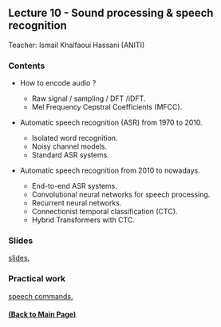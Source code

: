 ## Lecture 10 - Sound processing & speech recognition
Teacher: Ismail Khalfaoui Hassani (ANITI)

### Contents

+ How to encode audio ? 

  + Raw signal / sampling / DFT /iDFT.  
  + Mel Frequency Cepstral Coefficients (MFCC).

+ Automatic speech recognition (ASR) from 1970 to 2010.

  + Isolated word recognition.
  + Noisy channel models.
  + Standard ASR systems.

+ Automatic speech recognition from 2010 to nowadays.

  + End-to-end ASR systems.
  + Convolutional neural networks for speech processing.
  + Recurrent neural networks.
  + Connectionist temporal classification (CTC). 
  + Hybrid Transformers with CTC.

### Slides

[slides.](https://docs.google.com/presentation/d/1E6-Ief6l4nVNBMXCGZFzzeRCWWltB8ezpwtfjXDIlo4/edit?usp=sharing)

### Practical work

[speech commands.](https://colab.research.google.com/drive/1uTH4HtWWH4SAdcoklHJIm0PW-q8MaHkm?usp=sharing)

#### [(Back to Main Page)](../index.md)
